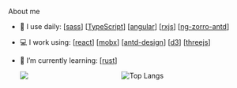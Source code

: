 <!--<h1 align="center">欢迎来到小车的GitHub主页👋</h1>-->


About me

<!--
Here are some ideas to get you started:

- 🔭 I’m currently working on ...
- 🌱 I’m currently learning ...
- 👯 I’m looking to collaborate on ...
- 🤔 I’m looking for help with ...
- 💬 Ask me about ...
- 📫 How to reach me: ...
- 😄 Pronouns: ...
- ⚡ Fun fact: ...
-->
- 🚀 I use daily:
  [[sass](https://github.com/sass/sass)]
  [[TypeScript](https://github.com/microsoft/TypeScript)]
  [[angular](https://github.com/angular/angular)]
  [[rxjs](https://github.com/ReactiveX/rxjs)]
  [[ng-zorro-antd](https://github.com/NG-ZORRO/ng-zorro-antd)]

- 💻 I work using:
  [[react](https://github.com/facebook/react)]
  [[mobx](https://github.com/mobxjs/mobx)]
  [[antd-design](https://github.com/ant-design/ant-design)]
  [[d3](https://github.com/d3/d3)]
  [[threejs](https://github.com/mrdoob/three.js/)]

- 🌱 I’m currently learning:
  [[rust](https://hbche.github.io/my-website/blog/tags/rust)]

  <div style="display: flex;">
    <img style="flex-grow:1;" align="center" src="https://github-readme-stats.vercel.app/api?username=narukara&show_icons=true&hide_title=true&hide_border=true&theme=dracula" />
    <img style="flex-grow:1;" align="center" alt="Top Langs" src="https://github-readme-stats.vercel.app/api/top-langs/?username=narukara&layout=compact&show_icons=true&hide_border=true&theme=dracula" />
  </div>
